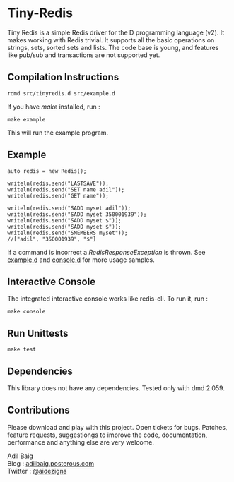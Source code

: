 Tiny-Redis
==========
Tiny Redis is a simple Redis driver for the D programming language (v2). It makes working with Redis trivial.
It supports all the basic operations on strings, sets, sorted sets and lists. The code base is young, and features
like pub/sub and transactions are not supported yet. 

## Compilation Instructions

	rdmd src/tinyredis.d src/example.d

If you have *make* installed, run :

	make example
	
This will run the example program.

## Example
	auto redis = new Redis();
    
    writeln(redis.send("LASTSAVE"));
    writeln(redis.send("SET name adil"));
    writeln(redis.send("GET name"));
   
    writeln(redis.send("SADD myset adil"));
    writeln(redis.send("SADD myset 350001939"));
    writeln(redis.send("SADD myset $"));
    writeln(redis.send("SADD myset $"));
    writeln(redis.send("SMEMBERS myset"));
    //["adil", "350001939", "$"] 

If a command is incorrect a *RedisResponseException* is thrown. See [example.d](https://github.com/adilbaig/Tiny-Redis/blob/master/src/example.d) and [console.d](https://github.com/adilbaig/Tiny-Redis/blob/master/src/console.d) for more usage samples. 

## Interactive Console
The integrated interactive console works like redis-cli. To run it, run :

	make console

## Run Unittests

	make test

## Dependencies
This library does not have any dependencies. Tested only with dmd 2.059.  

## Contributions
Please download and play with this project. Open tickets for bugs. Patches, feature requests, suggestiongs to improve the code, documentation, performance and anything else are very welcome.

Adil Baig
<br />Blog : [adilbaig.posterous.com](http://adilbaig.posterous.com)
<br />Twitter : [@aidezigns](http://twitter.com/aidezigns)
